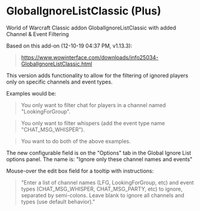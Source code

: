 # GlobalIgnoreListClassic (Plus)
World of Warcraft Classic addon GlobalIgnoreListClassic with added Channel &amp; Event Filtering

Based on this add-on (12-10-19 04:37 PM, v1.13.3):
> https://www.wowinterface.com/downloads/info25034-GlobalIgnoreListClassic.html


This version adds functionality to allow for the filtering of ignored players only on specific channels and event types.

Examples would be:
> You only want to filter chat for players in a channel named "LookingForGroup".

> You only want to filter whispers (add the event type name "CHAT_MSG_WHISPER").

> You want to do both of the above examples.


The new configurable field is on the "Options" tab in the Global Ignore List options panel.  The name is:
"Ignore only these channel names and events"

Mouse-over the edit box field for a tooltip with instructions:
> "Enter a list of channel names (LFG, LookingForGroup, etc) and event types (CHAT_MSG_WHISPER, CHAT_MSG_PARTY, etc) to ignore, separated by semi-colons. Leave blank to ignore all channels and types (use default behavior)."
